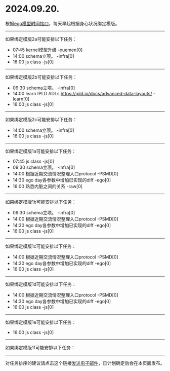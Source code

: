 # 2024.09.20.

根据[ego模型时间接口](https://gitee.com/hyg/blog/blob/master/timeflow.md)，每天早起根据身心状况绑定模版。

---
如果绑定模版2a可能安排以下任务：

- 07:45	kernel模型升级 -xuemen[0]
- 14:00	schema立项。 -infra[0]
- 16:00	js class -js[0]

---
如果绑定模版2b可能安排以下任务：

- 09:30	schema立项。 -infra[0]
- 14:00	learn IPLD ADLs https://ipld.io/docs/advanced-data-layouts/ -learn[0]
- 16:00	js class -js[0]

---
如果绑定模版2c可能安排以下任务：

- 14:00	schema立项。 -infra[0]
- 16:00	js class -js[0]

---
如果绑定模版1a可能安排以下任务：

- 07:45	js class -js[0]
- 09:30	schema立项。 -infra[0]
- 14:00	根据近期交流情况整理入口protocol -PSMD[0]
- 14:30	ego day各参数中增加已实现的diff -ego[0]
- 16:00	熟悉内脏之间的关系 -raw[0]

---
如果绑定模版1b可能安排以下任务：

- 09:30	schema立项。 -infra[0]
- 14:00	根据近期交流情况整理入口protocol -PSMD[0]
- 14:30	ego day各参数中增加已实现的diff -ego[0]
- 16:00	js class -js[0]

---
如果绑定模版1c可能安排以下任务：

- 14:00	根据近期交流情况整理入口protocol -PSMD[0]
- 14:30	ego day各参数中增加已实现的diff -ego[0]
- 16:00	js class -js[0]

---
如果绑定模版1d可能安排以下任务：

- 14:00	根据近期交流情况整理入口protocol -PSMD[0]
- 14:30	ego day各参数中增加已实现的diff -ego[0]
- 16:00	js class -js[0]

---
如果绑定模版1e可能安排以下任务：

- 16:00	js class -js[0]

---
如果绑定模版1f可能安排以下任务：


---
对任务排序的建议请点击这个链接<a href="mailto:huangyg@mars22.com?subject=关于2024.09.20.任务排序的建议&body=date: 2024.09.20.%0D%0Afile: ../../blog/release/time/d.20240920.md%0D%0A---请勿修改邮件主题及以上内容---%0D%0A">发送电子邮件</a>，日计划确定后会在本页面发布。